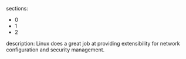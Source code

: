 sections:
  - 0
  - 1
  - 2

description: Linux does a great job at providing extensibility for network configuration and security management.
